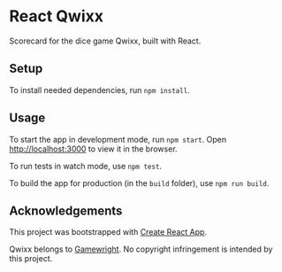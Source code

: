 # React Qwixx

Scorecard for the dice game Qwixx, built with React.

## Setup

To install needed dependencies, run `npm install`.

## Usage

To start the app in development mode, run `npm start`. Open [http://localhost:3000](http://localhost:3000) to view it in the browser.

To run tests in watch mode, use `npm test`.

To build the app for production (in the `build` folder), use `npm run build`.

## Acknowledgements

This project was bootstrapped with [Create React App](https://github.com/facebook/create-react-app).

Qwixx belongs to [Gamewright](https://gamewright.com/product/Qwixx). No copyright infringement is intended by this project.